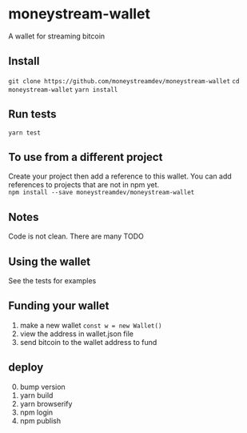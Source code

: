 # moneystream-wallet
A wallet for streaming bitcoin

## Install
`git clone https://github.com/moneystreamdev/moneystream-wallet`
`cd moneystream-wallet`
`yarn install`

## Run tests
`yarn test`

## To use from a different project
Create your project then add a reference to this wallet. You can add references to projects that are not in npm yet.  
`npm install --save moneystreamdev/moneystream-wallet`

## Notes
Code is not clean. There are many TODO

## Using the wallet
See the tests for examples

## Funding your wallet
1. make a new wallet `const w = new Wallet()`
2. view the address in wallet.json file
3. send bitcoin to the wallet address to fund

## deploy
0. bump version
1. yarn build
2. yarn browserify
3. npm login
4. npm publish
